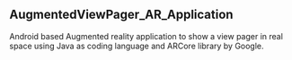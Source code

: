## AugmentedViewPager_AR_Application

Android based Augmented reality application to show a view pager in real space using Java as coding language and ARCore library by Google.
